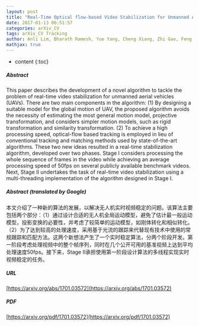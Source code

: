```yaml
---
layout: post
title: "Real-Time Optical flow-based Video Stabilization for Unmanned Aerial Vehicles"
date: 2017-01-13 06:51:57
categories: arXiv_CV
tags: arXiv_CV Tracking
author: Anli Lim, Bharath Ramesh, Yue Yang, Cheng Xiang, Zhi Gao, Feng Lin
mathjax: true
---
```


* content
{:toc}

##### Abstract
This paper describes the development of a novel algorithm to tackle the problem of real-time video stabilization for unmanned aerial vehicles (UAVs). There are two main components in the algorithm: (1) By designing a suitable model for the global motion of UAV, the proposed algorithm avoids the necessity of estimating the most general motion model, projective transformation, and considers simpler motion models, such as rigid transformation and similarity transformation. (2) To achieve a high processing speed, optical-flow based tracking is employed in lieu of conventional tracking and matching methods used by state-of-the-art algorithms. These two new ideas resulted in a real-time stabilization algorithm, developed over two phases. Stage I considers processing the whole sequence of frames in the video while achieving an average processing speed of 50fps on several publicly available benchmark videos. Next, Stage II undertakes the task of real-time video stabilization using a multi-threading implementation of the algorithm designed in Stage I.

##### Abstract (translated by Google)
本文介绍了一种新的算法的发展，以解决无人机实时视频稳定的问题。该算法主要包括两个部分：（1）通过设计合适的无人机全局运动模型，避免了估计最一般运动模型，投影变换的必要性，并考虑了较简单的运动模型，如刚体转化和相似转化。 （2）为了达到较高的处理速度，采用基于光流的跟踪来代替现有技术中使用的常规跟踪和匹配方法。这两个新想法产生了一个实时稳定算法，分两个阶段开发。第一阶段考虑处理视频中的整个帧序列，同时在几个公开可用的基准视频上达到平均处理速度50fps。接下来，Stage II承担使用第一阶段设计算法的多线程实现实时视频稳定的任务。

##### URL
[https://arxiv.org/abs/1701.03572](https://arxiv.org/abs/1701.03572)

##### PDF
[https://arxiv.org/pdf/1701.03572](https://arxiv.org/pdf/1701.03572)

